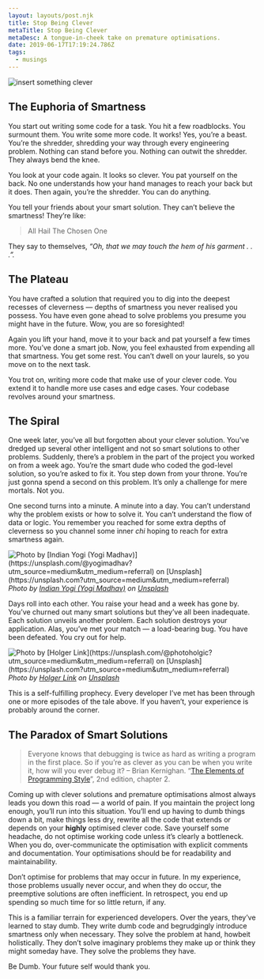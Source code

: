 ```yaml
---
layout: layouts/post.njk
title: Stop Being Clever
metaTitle: Stop Being Clever
metaDesc: A tongue-in-cheek take on premature optimisations.
date: 2019-06-17T17:19:24.786Z
tags:
  - musings
---
```

![insert something clever](/images/0-jfrsnrquqwpg6kjc.jpeg "Credits: by Olivia Bauso on Unsplash")

## The Euphoria of Smartness

You start out writing some code for a task. You hit a few roadblocks. You surmount them. You write some more code. It works! Yes, you’re a beast. You’re the shredder, shredding your way through every engineering problem. Nothing can stand before you. Nothing can outwit the shredder. They always bend the knee.

You look at your code again. It looks so clever. You pat yourself on the back. No one understands how your hand manages to reach your back but it does. Then again, you’re the shredder. You can do anything.

You tell your friends about your smart solution. They can’t believe the smartness! They’re like:

>  All Hail The Chosen One

They say to themselves, *“Oh, that we may touch the hem of his garment . . .”.*

## The Plateau

You have crafted a solution that required you to dig into the deepest recesses of cleverness — depths of smartness you never realised you possess. You have even gone ahead to solve problems you presume you might have in the future. Wow, you are so foresighted!

Again you lift your hand, move it to your back and pat yourself a few times more. You’ve done a smart job. Now, you feel exhausted from expending all that smartness. You get some rest. You can’t dwell on your laurels, so you move on to the next task.

You trot on, writing more code that make use of your clever code. You extend it to handle more use cases and edge cases. Your codebase revolves around your smartness.

## The Spiral

One week later, you’ve all but forgotten about your clever solution. You’ve dredged up several other intelligent and not so smart solutions to other problems. Suddenly, there’s a problem in the part of the project you worked on from a week ago. You’re the smart dude who coded the god-level solution, so you’re asked to fix it. You step down from your throne. You’re just gonna spend a second on this problem. It’s only a challenge for mere mortals. Not you.

One second turns into a minute. A minute into a day. You can’t understand why the problem exists or how to solve it. You can’t understand the flow of data or logic. You remember you reached for some extra depths of cleverness so you channel some inner *chi* hoping to reach for extra smartness again.

![Photo by \[Indian Yogi (Yogi Madhav)\](https://unsplash.com/@yogimadhav?utm_source=medium&utm_medium=referral) on \[Unsplash\](https://unsplash.com?utm_source=medium&utm_medium=referral)](https://cdn-images-1.medium.com/max/10368/0*2t4Wonnm0U9BWUVi)*Photo by [Indian Yogi (Yogi Madhav)](https://unsplash.com/@yogimadhav?utm_source=medium&utm_medium=referral) on [Unsplash](https://unsplash.com?utm_source=medium&utm_medium=referral)*

Days roll into each other. You raise your head and a week has gone by. You’ve churned out many smart solutions but they’ve all been inadequate. Each solution unveils another problem. Each solution destroys your application. Alas, you’ve met your match — a load-bearing bug. You have been defeated. You cry out for help.

![Photo by \[Holger Link\](https://unsplash.com/@photoholgic?utm_source=medium&utm_medium=referral) on \[Unsplash\](https://unsplash.com?utm_source=medium&utm_medium=referral)](https://cdn-images-1.medium.com/max/6450/0*HKxfTjTVKwDKO6uE)*Photo by [Holger Link](https://unsplash.com/@photoholgic?utm_source=medium&utm_medium=referral) on [Unsplash](https://unsplash.com?utm_source=medium&utm_medium=referral)*

This is a self-fulfilling prophecy. Every developer I’ve met has been through one or more episodes of the tale above. If you haven’t, your experience is probably around the corner.

## The Paradox of Smart Solutions

> Everyone knows that debugging is twice as hard as writing a program in the first place. So if you’re as clever as you can be when you write it, how will you ever debug it? – Brian Kernighan. “[The Elements of Programming Style](https://en.wikipedia.org/wiki/The_Elements_of_Programming_Style)”, 2nd edition, chapter 2.

Coming up with clever solutions and premature optimisations almost always leads you down this road — a world of pain. If you maintain the project long enough, you’ll run into this situation. You’ll end up having to dumb things down a bit, make things less dry, rewrite all the code that extends or depends on your **highly** optimised clever code. Save yourself some headache, do not optimise working code unless it’s clearly a bottleneck. When you do, over-communicate the optimisation with explicit comments and documentation. Your optimisations should be for readability and maintainability.

Don’t optimise for problems that may occur in future. In my experience, those problems usually never occur, and when they do occur, the preemptive solutions are often inefficient. In retrospect, you end up spending so much time for so little return, if any.

This is a familiar terrain for experienced developers. Over the years, they’ve learned to stay dumb. They write dumb code and begrudgingly introduce smartness only when necessary. They solve the problem at hand, howbeit holistically. They don’t solve imaginary problems they make up or think they might someday have. They solve the problems they have.

Be Dumb. Your future self would thank you.